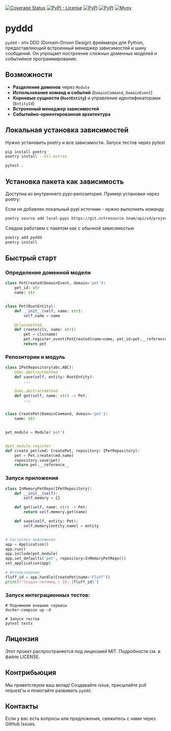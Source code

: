 [![Coverage Status](https://coveralls.io/repos/github/vmorugin/ddd-python/badge.svg?branch=master)](https://coveralls.io/github/vmorugin/ddd-python?branch=master) [![PyPI - License](https://img.shields.io/pypi/l/ddd-python)](https://pypi.org/project/ddd-python) [![PyPI](https://img.shields.io/pypi/v/ddd-python)](https://pypi.org/project/ddd-python) [![PyPI](https://img.shields.io/pypi/pyversions/ddd-python)](https://pypi.org/project/ddd-python) [![Mypy](http://www.mypy-lang.org/static/mypy_badge.svg)]()

# pyddd

`pyddd` - это DDD (Domain-Driven Design) фреймворк для Python, предоставляющий встроенный менеджер зависимостей и шину
сообщений. Он упрощает построение сложных доменных моделей и событийное программирование.

## Возможности

- **Разделение доменов** через `Module`
- **Использование команд и событий** (`DomainCommand`, `DomainEvent`)
- **Корневые сущности (`RootEntity`)** и управление идентификаторами (`EntityId`)
- **Встроенный менеджер зависимостей**
- **Событийно-ориентированная архитектура**


## Локальная установка зависимостей

Нужно установить poetry и все зависимости.
Запуск тестов через pytest
```bash
pip install poetry
poetry install --all-extras

pytest .
```

## Установка пакета как зависимость

Доступна из внутреннего pypi-репозитория. Пример установки через poetry:

Если не добавлен локальный pypi источник - нужно выполнить команду
```bash
poetry source add local-pypi https://git.nctresource.team/api/v4/projects/368/packages/pypi/simple
```
Следом работаем с пакетом как с обычной зависимостью
```bash
poetry add pyddd
poetry install
```

## Быстрый старт

### Определение доменной модели

```python
class PetCreated(DomainEvent, domain='pet'):
    pet_id: str
    name: str


class Pet(RootEntity):
    def __init__(self, name: str):
        self.name = name

    @classmethod
    def create(cls, name: str):
        pet = cls(name)
        pet.register_event(PetCreated(name=name, pet_id=pet.__reference__))
        return pet
```

### Репозитории и модуль

```python
class IPetRepository(abc.ABC):
    @abc.abstractmethod
    def save(self, entity: RootEntity):
        ...

    @abc.abstractmethod
    def get(self, name: str) -> Pet:
        ...


class CreatePet(DomainCommand, domain='pet'):
    name: str


pet_module = Module('pet')


@pet_module.register
def create_pet(cmd: CreatePet, repository: IPetRepository):
    pet = Pet.create(cmd.name)
    repository.save(pet)
    return pet.__reference__
```

### Запуск приложения

```python
class InMemoryPetRepo(IPetRepository):
    def __init__(self):
        self.memory = {}

    def get(self, name: str) -> Pet:
        return self.memory.get(name)

    def save(self, entity: Pet):
        self.memory[entity.name] = entity


# Настройка приложения
app = Application()
app.run()
app.include(pet_module)
app.set_defaults('pet', repository=InMemoryPetRepo())
set_application(app)

# Использование
fluff_id = app.handle(CreatePet(name='Fluff'))
print(f'Создан питомец с ID: {fluff_id}')
```

### Запуск интеграционных тестов:

```shell
# Поднимаем внешние сервисы
docker-compose up -d

# Запуск тестов
pytest tests
```

## Лицензия

Этот проект распространяется под лицензией MIT. Подробности см. в файле LICENSE.

## Контрибьюция

Мы приветствуем ваш вклад! Создавайте issue, присылайте pull request'ы и помогайте развивать `pyddd`.

## Контакты

Если у вас есть вопросы или предложения, свяжитесь с нами через GitHub Issues.

